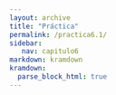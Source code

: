 ```yaml
---
layout: archive
title: "Práctica"
permalink: /practica6.1/
sidebar:
   nav: capitulo6
markdown: kramdown
kramdown:
  parse_block_html: true
---
```

